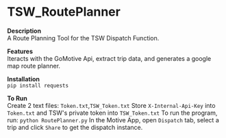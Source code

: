 # TSW_RoutePlanner

**Description**\
A Route Planning Tool for the TSW Dispatch Function.

**Features**\
Iteracts with the GoMotive Api, extract trip data, and generates a google map route planner.

**Installation**\
`pip install requests`

**To Run**\
Create 2 text files: `Token.txt`,`TSW_Token.txt`
Store `X-Internal-Api-Key` into `Token.txt` and TSW's private token into `TSW_Token.txt`
To run the program, run: `python RoutePlanner.py`
In the Motive App, open `Dispatch` tab, select a trip and click `Share` to get the dispatch instance.


